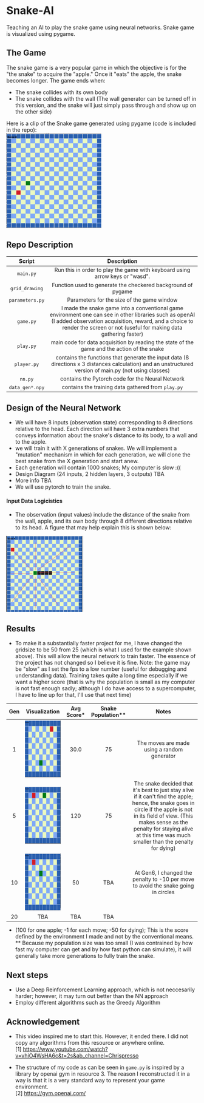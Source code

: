 # Snake-AI
Teaching an AI to play the snake game using neural networks. Snake game is visualized using pygame. 

## The Game
The snake game is a very popular game in which the objective is for the "the snake" to acquire the "apple." Once it "eats" the apple, the snake becomes longer. The game ends when:
 - The snake collides with its own body
 - The snake collides with the wall (The wall generator can be turned off in this version, and the snake will just simply pass through and show up on the other side)

Here is a clip of the Snake game generated using pygame (code is included in the repo):                   
<img src = "https://github.com/yvielcastillejos/Snake-AI/blob/main/game.gif" width = "250" height = "250">
## Repo Description
| Script | Description|
|:--:|:--:|
|`main.py`| Run this in order to play the game with keyboard using arrow keys or "wasd". |
|`grid_drawing`| Function used to generate the checkered background of pygame |
|`parameters.py`| Parameters for the size of the game window|
|`game.py`| I made the snake game into a conventional game environment one can see in other libraries such as openAI (I added observation acquisition, reward, and a choice to render the screen or not (useful for making data gathering faster)|
|`play.py`| main code for data acquisition by reading the state of the game and the action of the snake|
|`player.py`| contains the functions that generate the input data (8 directions x 3 distances calculation) and an unstructured version of main.py (not using classes)|
|`nn.py`| contains the Pytorch code for the Neural Network|
|`data_gen*.npy`| contains the training data gathered from `play.py`|

## Design of the Neural Network
- We will have 8 inputs (observation state) corresponding to 8 directions relative to the head. Each direction will have 3 extra numbers that conveys information about the snake's distance to its body, to a wall and to the apple.
- we will train it with X generations of snakes. We will implement a "mutation" mechanism in which for each generation, we will clone the best snake from the X generation and start anew.
- Each generation will contain 1000 snakes; My computer is slow :((
- Design Diagram (24 inputs, 2 hidden layers, 3 outputs) TBA
- More info TBA
- We will use pytorch to train the snake.

#### Input Data Logicistics
- The observation (input values) include the distance of the snake from the wall, apple, and its own body through 8 different directions relative to its head. A figure that may help explain this is shown below:

<img src = "https://github.com/yvielcastillejos/Snake-AI/blob/main/Generation/Input.jpg" height = 200 width = "200">

## Results
- To make it a substantially faster project for me, I have changed the gridsize to be 50 from 25 (which is what I used for the example shown above). This will allow the neural network to train faster. The essence of the project has not changed so I believe it is fine. Note: the game may be "slow" as I set the fps to a low number (useful for debugging and understanding data). Training takes quite a long time especially if we want a higher score (that is why the population is small as my computer is not fast enough sadly; although I do have access to a supercomputer, I have to line up for that, I'll use that next time)

| Gen| Visualization| Avg Score* | Snake Population**| Notes|
|:---------:|:------------:|:------------:|:---------------:|:---:
|     1     |<img src = "https://github.com/yvielcastillejos/Snake-AI/blob/main/Generation/Gen1.gif"  width = "180" height = "150">  |     30.0  |75|The moves are made using a random generator|
|     5     |  <img src = "https://github.com/yvielcastillejos/Snake-AI/blob/main/Generation/Gen5_cropped.gif" width  = "180" height = "150"  > | 120 | 75|The snake decided that it's best to just stay alive if it can't find the apple; hence, the snake goes in circle if the apple is not in its field of view. (This makes sense as the penalty for staying alive at this time was much smaller than the penalty for dying)|
|     10    | <img src = "https://github.com/yvielcastillejos/Snake-AI/blob/main/Generation/GEN10.gif" width = "180" height = 150>                          |   50 |TBA|At Gen6, I changed the penalty to -10 per move to avoid the snake going in circles|
|     20     | TBA|TBA|TBA
* (100 for one apple; -1 for each move; -50 for dying); This is the score defined by the environment I made and not by the conventional means.
** Because my population size was too small (I was contrained by how fast my computer can get and by how fast python can simulate), it will generally take more generations to fully train the snake.
## Next steps
 - Use a Deep Reinforcement Learning approach, which is not neccesarily harder; however, it may turn out better than the NN approach
 - Employ different algorithms such as the Greedy Algorithm

## Acknowledgement
 - This video inspired me to start this. However, it ended there. I did not copy any algorithms from this resource or anywhere online.   
[1] https://www.youtube.com/watch?v=vhiO4WsHA6c&t=2s&ab_channel=Chrispresso

- The structure of my code as can be seen in `game.py` is inspired by a library by openai gym in resource 3. The reason I reconstructed it in a way is that it is a very standard way to represent your game environment.      
[2] https://gym.openai.com/
